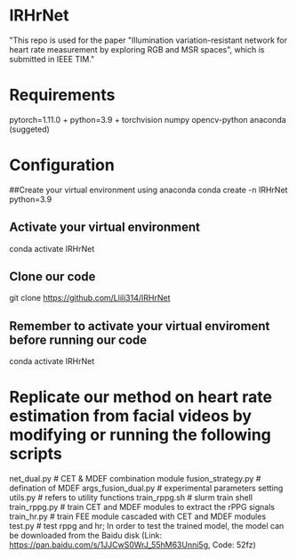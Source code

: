 # IRHrNet
"This repo is used for the paper "Illumination variation-resistant network for heart rate measurement by exploring RGB and MSR spaces", which is submitted in IEEE TIM."

# Requirements
pytorch=1.11.0 +
python=3.9 +
torchvision
numpy
opencv-python
anaconda (suggeted)

# Configuration
##Create your virtual environment using anaconda
conda create -n IRHrNet python=3.9

## Activate your virtual environment
conda activate IRHrNet

## Clone our code
git clone https://github.com/Llili314/IRHrNet

## Remember to activate your virtual enviroment before running our code
conda activate IRHrNet

# Replicate our method on heart rate estimation from facial videos by modifying or running the following scripts
net_dual.py # CET & MDEF combination module
fusion_strategy.py # defination of MDEF
args_fusion_dual.py # experimental parameters setting
utils.py # refers to utility functions
train_rppg.sh # slurm train shell
train_rppg.py # train CET and MDEF modules to extract the rPPG signals 
train_hr.py # train FEE module cascaded with CET and MDEF modules  
test.py  # test rppg and hr; In order to test the trained model, the model can be downloaded from the Baidu disk (Link: https://pan.baidu.com/s/1JJCwS0WrJ_55hM63Unni5g, Code: 52fz)
